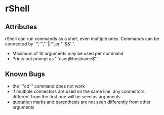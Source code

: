 # rShell

## Attributes

rShell can run commands as a shell, even multiple ones. Commands can be connected by ''';''','''||''',or '''&&'''.
* Maximum of 10 arguments may be used per command
* Prints out prompt as '''user@hostname$'''

## Known Bugs

* the '''cd''' command does not work
* if multiple connectors are used on the same line, any connectors different from the first one will be seen as arguments
* quotation marks and parenthesis are not seen differently from other arguments

